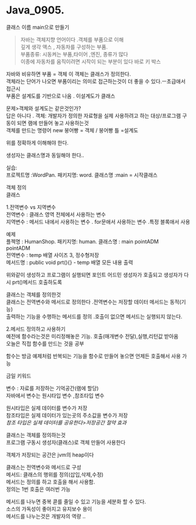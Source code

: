 # Java_0905. 
  
  
클래스 이름 main으로 만들기  
>자바는 객체지향 언어이다 .객체를 부품으로 이해  
>깊게 생각 액스 , 자동차를 구성하는 부품.  
>부품종류: 시동켜는 부품,타이어 ,엔진, 종류가 많다  
 이종에 자동차를 움직이려면 시작이 되는 부분이 있다 바로 키 박스  
 
 
 자바와 비유하면 부품 = 객체  이 객체는 클래스가 정의한다.  
 객체라는 단어가 나오면 부품이리는 의미로 접근하는것이 더 좋을 수 있다.ㅡ초급애서 접근시  
 부품은 설계도를 기반으로 나옴 . 이설계도가 클래스  
   
 문제>객체와 설계도는 같은것인가?  
 답은 아니다 .  객체: 개발자가 정의한 자료형을 실제 사용하려고 하는 대상/프로그램 구동이 되면 램에 만들어 놓고 사용하는것  
                                                        객체를 만드는 명령어 new
 붕어빵 = 객체 / 붕어빵 틀 =설계도  
 
 위를 정확하게 이해해야 한다.  
   
 생성자는 클래스명과 동일해야 한다..  
   
 실습:  
 프로젝트명 :WordPan. 
 패키지명: word. 
 클래스명 :main = 시작클래스  
   
   
   
   
 객체 정의  
클래스  
  
1.전역변수 vs 지역변수  
전역변수 : 클래스 영역 전체에서 사용하는 변수  
지역변수 : 메서드 내에서 사용하는 변수 . for문애서 사용하는 변수 .특정 블록애서 사용  
  
예제  
플젝명 : HumanShop. 
패키지명: human. 
클래스명 : main 
        pointADM  
pointADM  
전역변수 : temp 배열 사이즈 3, 정수형저장  
메서드명 : public void prt(){} - temp 배열 모든 내용 출력  
  
위와같이 생성하고 프로그램이 실행되면 포인트 어드민 생성자가 호출되고 생성자가 다시 prt()메서드 호출하도록  
  
  
  
  
  
클래스는 객체를 정의한것  
클래스는 전역변수와 메서드로 정의한다 .전역변수는 저장할 데이터 메서드는 동적(기능)  
출력하는 기능을 수행하는 메서드를 정의 .호출이 없으면 메서드는 실행되지 않는다.

  
  
2.메서드 정의하고 사용하기  
예전에 함수라는것은 미리정해놓은 기능. 호출(매개변수 전달),실행,리턴값 받아옴  
오늘은 직접 함수를 만드는 것을 공부  
  
함수는 방금 예제처럼 반복되는 기능을 함수로 만들어 놓으면 언제든 호출해서 사용 가능  
  
  
  
  
  
금일 키워드  
  
변수 : 자료를 저장하는 기억공간(램에 할당)  
자바에서 변수는 원시타입 변수 ,참조타입 변수  
  
원시타입은 실제 데이터를 변수가 저장  
참조타입은 실제 데이터가 있는곳의 주소값을 변수가 저장  
*참조 타입은 실제 데이터를 공유한다>저장공간 절약 효과*  
  
클래스는 객체를 정의하는것  
프로그램 구동시 생성자(클래스)로 객체 만들어 사용한다  
  
객체가 저장되는 공간은 jvm의 heap이다  
  
클래스는 전역변수와 메서드로 구성  
메서드: 클래스의 행위를 정의(삽입,삭제,수정)  
메서드는 정의를 하고 호출을 해서 사용함.  
정의는 1번 호출은 여러번 가능  
  
메서드를 나누면 중복 콛를 줄일 수 있고 기능을 세분화 할 수 있다.  
소스의 가독성이 좋아지고 유지보수 용이  
메서드를 나누는것은 개발자의 역량 ..
 
